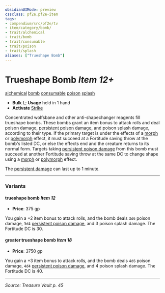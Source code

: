 ```yaml
---
obsidianUIMode: preview
cssclass: pf2e,pf2e-item
tags:
- compendium/src/pf2e/tv
- item/category/bomb/
- trait/alchemical
- trait/bomb
- trait/consumable
- trait/poison
- trait/splash
aliases: ["Trueshape Bomb"]
---
```

# Trueshape Bomb *Item 12+*  
[alchemical](rules/traits/alchemical.md "Alchemical Item Trait")  [bomb](rules/traits/bomb.md "Bomb Item Trait")  [consumable](rules/traits/consumable.md "Consumable Item Trait")  [poison](rules/traits/poison.md "Poison Effect Trait")  [splash](rules/traits/splash.md "Splash Weapon Trait")  

- **Bulk** L; **Usage** held in 1 hand
- **Activate** [Strike](rules/actions/strike.md)

Concentrated wolfsbane and other anti-shapechanger reagents fill trueshape bombs. These bombs grant an item bonus to attack rolls and deal poison damage, [persistent poison damage](rules/conditions.md#Persistent%20Damage), and poison splash damage, according to their type. If the primary target is under the effects of a [morph](rules/traits/morph.md "Morph Effect Trait") or [polymorph](rules/traits/polymorph.md "Polymorph Effect Trait") effect, it must succeed at a Fortitude saving throw at the bomb's listed DC, or else the effects end and the creature returns to its normal form. Targets taking [persistent poison damage](rules/conditions.md#Persistent%20Damage) from this bomb must succeed at another Fortitude saving throw at the same DC to change shape using a [morph](rules/traits/morph.md "Morph Effect Trait") or [polymorph](rules/traits/polymorph.md "Polymorph Effect Trait") effect.

The [persistent damage](rules/conditions.md#Persistent%20Damage) can last up to 1 minute.

---

### Variants

#### trueshape bomb *Item 12*

- **Price**: 375 gp

You gain a +2 item bonus to attack rolls, and the bomb deals `3d6` poison damage, `3d4` [persistent poison damage](rules/conditions.md#Persistent%20Damage), and 3 poison splash damage. The Fortitude DC is 30.

#### greater trueshape bomb *Item 18*

- **Price**: 3750 gp

You gain a +3 item bonus to attack rolls, and the bomb deals `4d6` poison damage, `4d4` [persistent poison damage](rules/conditions.md#Persistent%20Damage), and 4 poison splash damage. The Fortitude DC is 40.

---
*Source: Treasure Vault p. 45*